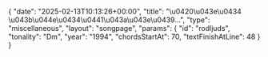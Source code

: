 {
    "date": "2025-02-13T10:13:26+00:00",
    "title": "\u0420\u043e\u0434 \u043b\u044e\u0434\u0441\u043a\u043e\u0439...",
    "type": "miscellaneous",
    "layout": "songpage",
    "params": {
        "id": "rodljuds",
        "tonality": "Dm",
        "year": "1994",
        "chordsStartAt": 70,
        "textFinishAtLine": 48
    }
}